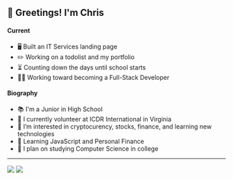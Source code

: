 <h2>👋 Greetings! I'm Chris</h2>
<h4>Current</h4>
<ul>
	<li>🖥️ Built an IT Services landing page</li>
	<li>✏️ Working on a todolist and my portfolio</li>
	<li>⏳ Counting down the days until school starts</li>
	<li>👨‍💻 Working toward becoming a Full-Stack Developer</li>
</ul>

<h4>Biography</h4>
<ul>
	<li>📚 I'm a Junior in High School</li>
	<li>🏢 I currently volunteer at ICDR International in Virginia</li>
	<li>👀 I’m interested in cryptocurency, stocks, finance, and learning new technologies</li>
	<li>🌱 Learning JavaScript and Personal Finance</li>
	<li>🧠 I plan on studying Computer Science in college</li>
</ul>

<!---
chrisdaid/chrisdaid is a ✨ special ✨ repository because its `README.md` (this file) appears on your GitHub profile.
You can click the Preview link to take a look at your changes.
--->
<hr>
<img align="center" src="https://github-readme-stats.vercel.app/api?username=chrisdaid&show_icons=true&theme=ayu-mirage"> </img>
<img align="center" src="https://komarev.com/ghpvc/?username=chrisdaid&label=Guests"> </img>
